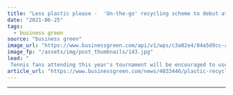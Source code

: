 ```yaml
---
title: "Less plastic please -  'On-the-go' recycling scheme to debut at Wimbledon"
date: "2021-06-25"
tags: 
  - business green
source: "business green"
image_url: "https://www.businessgreen.com/api/v1/wps/c3a02e4/84a5d9cc-a325-4ec8-a5c3-8503cc6fc82f/2/Hubbub-in-the-Loop-HR-Finals-0691-185x114.jpg"
image_fp: "/assets/img/post_thumbnails/143.jpg"
lead: "
 Tennis fans attending this year's tournament will be encouraged to use pop up recycling scheme to help ensure cans and bottles are recycled ..."
article_url: "https://www.businessgreen.com/news/4033446/plastic-recycling-scheme-debut-wimbledon"
---
```


---
